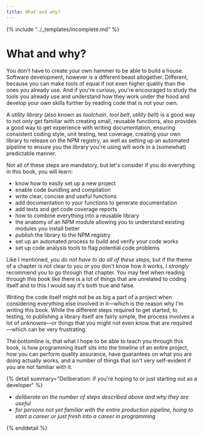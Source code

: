 ```yaml
---
title: What and why?
---
```


{% include "../_templates/incomplete.md"  %}

# What and why?

You don't have to create your own hammer to be able to build a house. Software development, however is a different beast altogether. Different, because you can make tools of equal if not even higher quality than the ones you already use. And if you're curious, you're encouraged to study the tools you already use and understand how they work under the hood and develop your own skills further by reading code that is not your own.

A _utility library_ (also known as _toolchain_, _tool belt_, _utility belt_) is a good way to not only get familiar with creating small, reusable functions, also provides a good way to get experience with writing documentation, ensuring consistent coding style, unit testing, test coverage, creating your own library to release on the NPM registry, as well as setting up an automated pipeline to ensure you the library you're using will work in a (somewhat) predictable manner.

Not all of these steps are mandatory, but let's consider if you do everything in this book, you will learn:

- know how to easily set up a new project
- enable code bundling and compilation
- write clear, concise and useful functions
- add documentation to your functions to generate documentation
- add tests and get code coverage reports
- how to combine everything into a reusable library
- the anatomy of an NPM module allowing you to understand existing modules you install better
- publish the library to the NPM registry
- set up an automated process to build and verify your code works
- set up code analysis tools to flag potential code problems

Like I mentioned, _you do not have to do all of these steps_, but if the theme of a chapter is not clear to you or you don't know how it works, I _strongly_ recommend you to go through that chapter. You may feel when reading through this book like there is a lot of things that are unrelated to coding itself and to this I would say it's both true and false.

Writing the code itself might not be as big a part of a project when considering everything else involved in it—which is the reason why I'm writing this book. While the different steps required to get started, to testing, to publishing a library itself are fairly simple, the process involves a lot of unknowns—or things that you might not even know that are required—which can be very frustrating.

The bottomline is, that what I hope to be able to teach you through this book, is how programming itself sits into the timeline of an entire project, how you can perform quality assurance, have guarantees on what you are doing actually works, and a number of things that isn't very self-evident if you are not familiar with it.

{% detail summary="Deliberation: if you're hoping to or just starting out as a developer" %}

  - _deliberate on the number of steps described above and why they are useful_
  - _for persons not yet familiar with the entire production pipeline, hoing to start a career or just fresh into a career in programming_

{% enddetail %}
